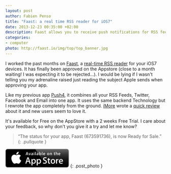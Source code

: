 ```yaml
---
layout: post
author: Fabien Penso
title: "Faast: a real time RSS reader for iOS7"
date: 2013-12-23 00:35:00 +02:00
description: Faast allows you to receive push notifications for RSS feeds, Twitter, Facebook, Email or use an API.
categories:
- computer
photo: http://faast.io/img/top/top_banner.jpg
---
```


I worked the past months on <a href="http://faast.io/">Faast</a>, a
<a href="http://faast.io">real-time RSS reader</a> for your iOS7 devices.
It has finally been approved on the Appstore (close to a month waiting! I was
expecting it to be rejected...). I would be lying if I wasn't telling you my
adrenaline raised just reading the subject Apple sends when approving your app.

Like my previous app <a href="http://appnotifications.com">Push4</a>, it
combines all your RSS Feeds, Twitter, Facebook and Email into one app. It uses
the same backend Technology but I rewrote the app completely from the ground.
<a href="http://imore.com">iMore</a> wrote a <a
href="http://imore.com/faast-ios-gives-you-one-unified-social-and-rss-stream-rule-them-all">quick
review</a> about it and new users seem to love it.
 
It's available for Free on the AppStore with a 2 weeks Free Trial. I care about your
feedback, so why don't you give it a try and let me know?

> “The status for your app, Faast (673591736), is now Ready for Sale.”
{: .pullquote }

<a href="http://app.faast.io/penso"><img width="200px" src="/img/appstore.svg"></a>
{: .post_photo }
